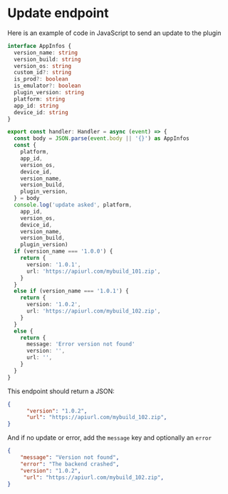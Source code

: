 # Update endpoint

Here is an example of code in JavaScript to send an update to the plugin

```typescript
interface AppInfos {
  version_name: string
  version_build: string
  version_os: string
  custom_id?: string
  is_prod?: boolean
  is_emulator?: boolean
  plugin_version: string
  platform: string
  app_id: string
  device_id: string
}

export const handler: Handler = async (event) => {
  const body = JSON.parse(event.body || '{}') as AppInfos
  const {
    platform,
    app_id,
    version_os,
    device_id,
    version_name,
    version_build,
    plugin_version,
  } = body
  console.log('update asked', platform,
    app_id,
    version_os,
    device_id,
    version_name,
    version_build,
    plugin_version)
  if (version_name === '1.0.0') {
    return {
      version: '1.0.1',
      url: 'https://apiurl.com/mybuild_101.zip',
    }
  }
  else if (version_name === '1.0.1') {
    return {
      version: '1.0.2',
      url: 'https://apiurl.com/mybuild_102.zip',
    }
  }
  else {
    return {
      message: 'Error version not found'
      version: '',
      url: '',
    }
  }
}
```

This endpoint should return a JSON:

```json
{
      "version": "1.0.2",
      "url": "https://apiurl.com/mybuild_102.zip",
}
```

And if no update or error, add the `message` key and optionally an `error`

```json
{
    "message": "Version not found",
    "error": "The backend crashed",
    "version": "1.0.2",
     "url": "https://apiurl.com/mybuild_102.zip",
}
```

